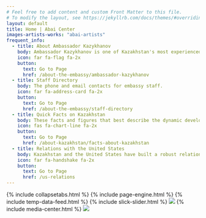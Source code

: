 ```yaml
---
# Feel free to add content and custom Front Matter to this file.
# To modify the layout, see https://jekyllrb.com/docs/themes/#overriding-theme-defaults
layout: default
title: Home | Abai Center
images-artists-works: "abai-artists"
frequent_info:
  - title: About Ambassador Kazykhanov
    body: Ambassador Kazykhanov is one of Kazakhstan's most experienced diplomats, and has served as ambassador to several missions, foreign minister and assistant to President Nazarbayev.
    icon: far fa-flag fa-2x
    button:
      text: Go to Page
      href: /about-the-embassy/ambassador-kazykhanov
  - title: Staff Directory
    body: The phone and email contacts for embassy staff.
    icon: far fa-address-card fa-2x
    button:
      text: Go to Page
      href: /about-the-embassy/staff-directory
  - title: Quick Facts on Kazakhstan
    body: These facts and figures that best describe the dynamic development and modernization Kazakhstan has experienced since gaining independence in 1991.
    icon: fas fa-chart-line fa-2x
    button:
      text: Go to Page
      href: /about-kazakhstan/facts-about-kazakhstan
  - title: Relations with the United States
    body: Kazakhstan and the United States have built a robust relationship based on trust, mutual respect and shared priorities.
    icon: far fa-handshake fa-2x
    button:
      text: Go to Page
      href: /us-relations
---
```


{% include collapsetabs.html %}
{% include page-engine.html %}
{% include temp-data-feed.html %}
{% include slick-slider.html %}
<a href="/book-of-words-wordcloud"><img src="https://abaicenter.nyc3.cdn.digitaloceanspaces.com/wordsofabaiwordcloud.png" class="img-fluid index-banner-img" /></a>
{% include media-center.html %}
<a href="#"><img src="https://abaicenter.nyc3.cdn.digitaloceanspaces.com/dailyabai.png" class="img-fluid index-banner-img" /></a>
